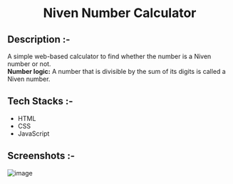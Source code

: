 # <p align="center">Niven Number Calculator</p>

## Description :-

A simple web-based calculator to find whether the number is a Niven number or not.<br>
**Number logic:** A number that is divisible by the sum of its digits is called a Niven number.

## Tech Stacks :-

- HTML
- CSS
- JavaScript

## Screenshots :-

![image](https://github.com/Rakesh9100/CalcDiverse/assets/73993775/7f6a1c09-20c1-4591-a82a-5b4794cfcf59)
